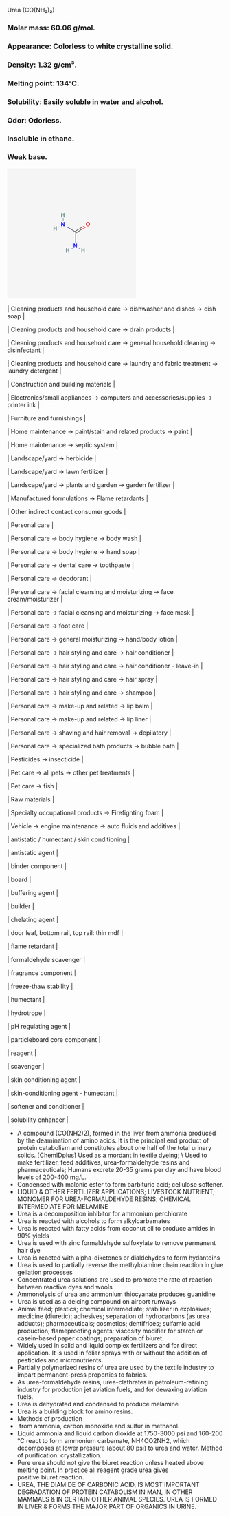 Urea (CO(NH₂)₂)

### Molar mass: 60.06 g/mol.
### Appearance: Colorless to white crystalline solid.
### Density: 1.32 g/cm³.
### Melting point: 134°C.
### Solubility: Easily soluble in water and alcohol.
### Odor: Odorless.
### Insoluble in ethane.
### Weak base.

![ureamolecule](../images/ureamolecule.png)

| Cleaning products and household care \-\> dishwasher and dishes \-\> dish soap |


| Cleaning products and household care \-\> drain products |

| Cleaning products and household care \-\> general household cleaning \-\> disinfectant |

| Cleaning products and household care \-\> laundry and fabric treatment \-\> laundry detergent |

| Construction and building materials |

| Electronics/small appliances \-\> computers and accessories/supplies \-\> printer ink |

| Furniture and furnishings |

| Home maintenance \-\> paint/stain and related products \-\> paint |

| Home maintenance \-\> septic system |

| Landscape/yard \-\> herbicide |

| Landscape/yard \-\> lawn fertilizer |

| Landscape/yard \-\> plants and garden \-\> garden fertilizer |

| Manufactured formulations \-\> Flame retardants |

| Other indirect contact consumer goods |

| Personal care |

| Personal care \-\> body hygiene \-\> body wash |

| Personal care \-\> body hygiene \-\> hand soap |

| Personal care \-\> dental care \-\> toothpaste |

| Personal care \-\> deodorant |

| Personal care \-\> facial cleansing and moisturizing \-\> face cream/moisturizer |

| Personal care \-\> facial cleansing and moisturizing \-\> face mask |

| Personal care \-\> foot care |

| Personal care \-\> general moisturizing \-\> hand/body lotion |

| Personal care \-\> hair styling and care \-\> hair conditioner |

| Personal care \-\> hair styling and care \-\> hair conditioner \- leave-in |

| Personal care \-\> hair styling and care \-\> hair spray |

| Personal care \-\> hair styling and care \-\> shampoo |

| Personal care \-\> make-up and related \-\> lip balm |

| Personal care \-\> make-up and related \-\> lip liner |

| Personal care \-\> shaving and hair removal \-\> depilatory |

| Personal care \-\> specialized bath products \-\> bubble bath |

| Pesticides \-\> insecticide |

| Pet care \-\> all pets \-\> other pet treatments |

| Pet care \-\> fish |

| Raw materials |

| Specialty occupational products \-\> Firefighting foam |

| Vehicle \-\> engine maintenance \-\> auto fluids and additives |

| antistatic / humectant / skin conditioning |

| antistatic agent |

| binder component |

| board |

| buffering agent |

| builder |

| chelating agent |

| door leaf, bottom rail, top rail: thin mdf |

| flame retardant |

| formaldehyde scavenger |

| fragrance component |

| freeze-thaw stability |

| humectant |

| hydrotrope |

| pH regulating agent |

| particleboard core component |

| reagent |

| scavenger |

| skin conditioning agent |

| skin-conditioning agent \- humectant |

| softener and conditioner |

| solubility enhancer |

* A compound (CO(NH2)2), formed in the liver from ammonia produced by the deamination of amino acids. It is the principal end product of protein catabolism and constitutes about one half of the total urinary solids. \[ChemIDplus\] Used as a mordant in textile dyeing; \ Used to make fertilizer, feed additives, urea-formaldehyde resins and pharmaceuticals; Humans excrete 20-35 grams per day and have blood levels of 200-400 mg/L.  
* Condensed with malonic ester to form barbituric acid; cellulose softener.  
* LIQUID & OTHER FERTILIZER APPLICATIONS; LIVESTOCK NUTRIENT; MONOMER FOR UREA-FORMALDEHYDE RESINS; CHEMICAL INTERMEDIATE FOR MELAMINE  
* Urea is a decomposition inhibitor for ammonium perchlorate  
* Urea is reacted with alcohols to form alkylcarbamates  
* Urea is reacted with fatty acids from coconut oil to produce amides in 90% yields  
* Urea is used with zinc formaldehyde sulfoxylate to remove permanent hair dye  
* Urea is reacted with alpha-diketones or dialdehydes to form hydantoins  
* Urea is used to partially reverse the methylolamine chain reaction in glue gellation processes  
* Concentrated urea solutions are used to promote the rate of reaction between reactive dyes and wools  
* Ammonolysis of urea and ammonium thiocyanate produces guanidine  
* Urea is used as a deicing compound on airport runways  
* Animal feed; plastics; chemical intermediate; stabilizer in explosives; medicine (diuretic); adhesives; separation of hydrocarbons (as urea adducts); pharmaceuticals; cosmetics; dentifrices; sulfamic acid production; flameproofing agents; viscosity modifier for starch or casein-based paper coatings; preparation of biuret.  
* Widely used in solid and liquid complex fertilizers and for direct application. It is used in foliar sprays with or without the addition of pesticides and micronutrients.  
* Partially polymerized resins of urea are used by the textile industry to impart permanent-press properties to fabrics.  
* As urea-formaldehyde resins, urea-clathrates in petroleum-refining industry for production jet aviation fuels, and for dewaxing aviation fuels.  
* Urea is dehydrated and condensed to produce melamine  
* Urea is a building block for amino resins.  
* Methods of production  
*  from ammonia, carbon monoxide and sulfur in methanol.  
* Liquid ammonia and liquid carbon dioxide at 1750-3000 psi and 160-200 °C react to form ammonium carbamate, NH4CO2NH2, which decomposes at lower pressure (about 80 psi) to urea and water. Method of purification: crystallization.  
* Pure urea should not give the biuret reaction unless heated above melting point. In practice all reagent grade urea gives positive biuret reaction.  
* UREA, THE DIAMIDE OF CARBONIC ACID, IS MOST IMPORTANT DEGRADATION OF PROTEIN CATABOLISM IN MAN, IN OTHER MAMMALS & IN CERTAIN OTHER ANIMAL SPECIES. UREA IS FORMED IN LIVER & FORMS THE MAJOR PART OF ORGANICS IN URINE.